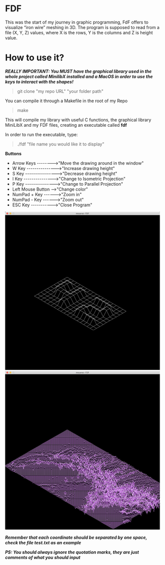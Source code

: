 # FDF

This was the start of my journey in graphic programming, FdF offers to visualize “iron wire” meshing in 3D.
The program is supposed to read from a file (X, Y, Z) values, where X is the rows, Y is the columns and Z is height value.

# How to use it?

***REALLY IMPORTANT: You MUST have the graphical library used in the whole project called MinilibX installed and a MacOS in order to
use the keys to interact with the shapes!***

> git clone "my repo URL" "your folder path"

You can compile it through a Makefile in the root of my Repo
> make

This will compile my library with useful C functions, the graphical library MiniLibX and my FDF files,
creating an executable called **fdf**

In order to run the executable, type:
> ./fdf "file name you would like it to display"

**Buttons**
- Arrow Keys -------->"Move the drawing around in the window"
- W Key --------------->"Increase drawing height"
- S Key ---------------->"Decrease drawing height"
- I Key --------------->"Change to Isometric Projection"
- P Key --------------->"Change to Parallel Projection"
- Left Mouse Button -->"Change color"
- NumPad + Key ------>"Zoom in"
- NumPad - Key ------>"Zoom out"
- ESC Key ----------->"Close Program"

![Image of Subject](https://github.com/MuSuareZ/FDF/blob/master/42logo.png)
![Image of Subject](https://github.com/MuSuareZ/FDF/blob/master/mars.png)

***Remember that each coordinate should be separated by one space, check the file test.txt as an example***

***PS: You should always ignore the quotation marks, they are just comments of what you should input***
